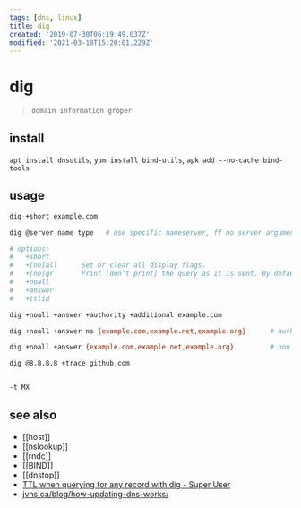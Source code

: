 ```yaml
---
tags: [dns, linux]
title: dig
created: '2019-07-30T06:19:49.037Z'
modified: '2021-03-10T15:20:01.229Z'
---
```


# dig
> `domain information groper`

## install
`apt install dnsutils`, `yum install bind-utils`, `apk add --no-cache bind-tools`

## usage
```sh
dig +short example.com

dig @server name type   # use specific nameserver, ff no server argument is provided, dig consults /etc/resolv.conf

# options:
#   +short
#   +[no]all      Set or clear all display flags.
#   +[no]qr       Print [don't print] the query as it is sent. By default, the query is not printed.
#   +noall 
#   +answer
#   +ttlid

dig +noall +answer +authority +additional example.com

dig +noall +answer ns {example.com,example.net,example.org}      # authorative query

dig +noall +answer {example.com,example.net,example.org}         # non authorative query

dig @8.8.8.8 +trace github.com


-t MX
```

## see also
- [[host]]
- [[nslookup]]
- [[rndc]]
- [[BIND]]
- [[dnstop]]
- [TTL when querying for any record with dig - Super User](https://superuser.com/a/873408/341187)
- [jvns.ca/blog/how-updating-dns-works/](https://jvns.ca/blog/how-updating-dns-works/)
